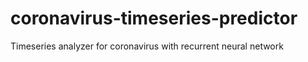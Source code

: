 # coronavirus-timeseries-predictor
Timeseries analyzer for coronavirus with recurrent neural network
